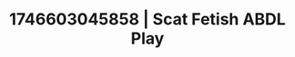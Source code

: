 ---
categories:
- Curvy goddess
- Whispered desires
- AI-generated
- Raw connection
- Deep gaze
- Body worship
- ASMR
- Cosplay
image: /assets/images/1746603045858.jpg
layout: post
seo:
  description: Featured content with premium ABDL Play, Scat Fetish. HD images available.
  keywords: ABDL Play, Scat Fetish
  og_image: /assets/images/1746603045858.jpg
  schema_type: VisualArtwork
tags:
- '#1746603045858'
- Scat Fetish
- ABDL Play
title: 1746603045858 | Scat Fetish ABDL Play
---